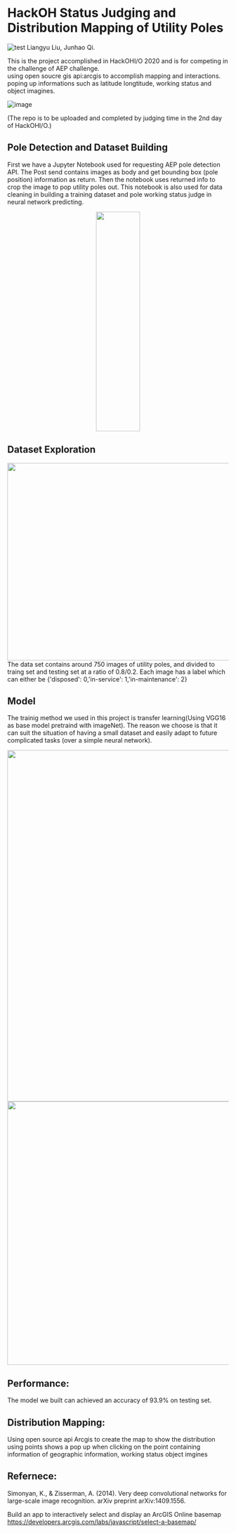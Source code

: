 # HackOH Status Judging and Distribution Mapping of Utility Poles
![test](https://github.com/favicon.ico) Liangyu Liu, Junhao Qi.  

This is the project accomplished in HackOHI/O 2020 and is for competing in the challenge of AEP challenge.  
using open soucre gis api:arcgis to accomplish mapping and interactions. poping up informations such as latitude  longtitude, working status and object imagines. 

![image](https://github.com/LiangyuLiu/HackOH_Status-Judging-and-Distribution-Mapping-of-Utilitiy-Poles/blob/main/Deliverables/DistributionMapping.png)  


(The repo is to be uploaded and completed by judging time in the 2nd day of HackOHI/O.)    

##  Pole Detection and Dataset Building  

First we have a Jupyter Notebook used for requesting AEP pole detection API. The Post send contains images as body and get bounding box (pole position) information as return. Then the notebook uses returned info to crop the image to pop utility poles out. This notebook is also used for data cleaning in building a training dataset and pole working status judge in neural network predicting.    


     
<div align=center><img width="100" height="500" src="https://github.com/LiangyuLiu/HackOH_Status-Judging-and-Distribution-Mapping-of-Utilitiy-Poles/blob/main/Deliverables/PoleDetectionSample.PNG"/></div>        

 



         
         
## Dataset Exploration      

<div align=center><img width="600" height="450" src="https://github.com/LiangyuLiu/HackOH_Status-Judging-and-Distribution-Mapping-of-Utilitiy-Poles/blob/main/Deliverables/Dataset.png"/></div>    
The data set contains around 750 images of utility poles, and divided to traing set and testing set at a ratio of 0.8/0.2. Each image has a label which can either be {'disposed': 0,'in-service': 1,'in-maintenance': 2}       



## Model       


The trainig method we used in this project is transfer learning(Using VGG16 as base model  pretraind with imageNet). The reason we choose is that it can suit the situation of having a small dataset and 
easily adapt to future complicated tasks (over a simple neural network).         



<img width="600" height="800" src="https://github.com/LiangyuLiu/HackOH_Status-Judging-and-Distribution-Mapping-of-Utilitiy-Poles/blob/main/Deliverables/ModelSummary.png"/>      
<img width=600" height="600" src="https://github.com/LiangyuLiu/HackOH_Status-Judging-and-Distribution-Mapping-of-Utilitiy-Poles/blob/main/Deliverables/Accuracy%20and%20Loss.png"/> 

	
## Performance:      
 

The model we built can achieved an accuracy of 93.9% on testing set.   


## Distribution Mapping:        

Using open source api Arcgis to create the map to show the distribution using points shows a pop up when clicking on the point containing information of geographic information, working status object imgines       







## Refernece:
   

Simonyan, K., & Zisserman, A. (2014). Very deep convolutional networks for large-scale image recognition. arXiv preprint arXiv:1409.1556.  


Build an app to interactively select and display an ArcGIS Online basemap https://developers.arcgis.com/labs/javascript/select-a-basemap/     

